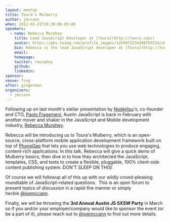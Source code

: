 ```yaml
---
layout: meetup
title: Toura's Mulberry
author: jmccann
when: 2012-02-21T19:30:00-05:00
speakers:
  - name: Rebecca Murphey
    title: Lead JavaScript Developer at [Toura](http://toura.com/)
    avatar: https://pbs.twimg.com/profile_images/1259973234398769154/uNcYGdTr_400x400.jpg
    bio: Rebecca is the lead JavaScript developer at [Toura](http://toura.com) and the lead architect of [Mulberry](http://mulberry.toura.com/), Toura's open-source mobile development framework. She's also a co-founder of the epic [TXJS](http://texasjavascript.com) and the author of [jQuery Fundamentals](http://jqfundamentals.com/). On top of all of that, Rebecca speaks and writes frequently about patterns for organizing large JavaScript applications.
    email:
    homepage:
    twitter: rmurphey
    github:
    linkedin:
sponsor:
venue: frog
after: gingerman
organizers:
  - jmccann
---
```


Following up on last month's stellar presentation by [Nodejitsu][1]'s, co-founder and CTO, [Paolo Fragemeni][2], Austin JavaScript is back in February with another mover and shaker in the JavaScript and Mobile development industry, [Rebecca Murphey][3].

Rebecca will be introducing us to Toura's Mulberry, which is an open-source, cross-platform mobile application development framework built on top of [PhoneGap][8] that lets you use web technologies to produce engaging, content-rich applications. In this talk, Rebecca will give a quick demo of Mulberry basics, then dive in to how they architected the JavaScript, templates, CSS, and tests to create a flexible, pluggable, 100% client-side content publishing system. DON'T SLEEP ON THIS!

Of course we will followup all of this up with our wildly crowd-pleasing roundtable of JavaScript-related questions.  This is an open forum to present topics of discussion in a rapid-fire manner or simply heckle [@joemccann][9].

Finally, we will be throwing the **3rd Annual Austin JS SXSW Party** in March so if you and/or your employer/company would like to sponsor the event (or be a part of it), please reach out to [@joemccann][9] to find out more details.

[1]: http://jit.su
[2]: http://twitter.com/hij1nx
[3]: http://twitter.com/rmurphey
[8]: http://phonegap.com
[9]: http://twitter.com/joemccann
